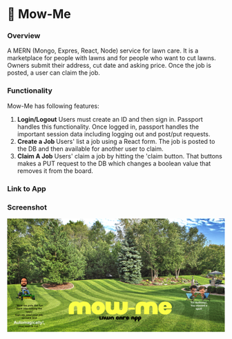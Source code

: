 # :house_with_garden: Mow-Me

### Overview

A MERN (Mongo, Expres, React, Node) service for lawn care.  It is a marketplace for people with lawns and for people who want to cut lawns.  Owners submit their address, cut date and asking price.  Once the job is posted, a user can claim the job.

### Functionality
Mow-Me has following features:
  1. <strong>Login/Logout</strong> Users must create an ID and then sign in.  Passport handles this               functionality.  Once logged in, passport handles the important session data including logging out and           post/put requests.
  2. <strong>Create a Job </strong> Users' list a job using a React form.  The job is posted to the DB and then available for another user to claim.  
  3. <strong>Claim A Job</strong> Users' claim a job by hitting the 'claim button.  That buttons makes a PUT request to the DB which changes a boolean value that removes it from the board.

### Link to App
<!-- * <strong>[Burger! Burger! Burger!](https://ancient-reef-11912.herokuapp.com/)</strong> -->

### Screenshot

![Full Size](client/src/images/main2.png)

